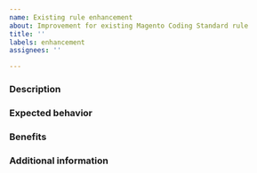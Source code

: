 ```yaml
---
name: Existing rule enhancement
about: Improvement for existing Magento Coding Standard rule
title: ''
labels: enhancement
assignees: ''

---
```


### Description
<!--- Describe the enhancement you would like to make. -->

### Expected behavior
<!--- What is the expected behavior of this improvement? -->

### Benefits
<!--- How do you think this feature would improve Magento Coding Standard? -->

### Additional information
<!--- What other information can you provide about the desired feature? -->
